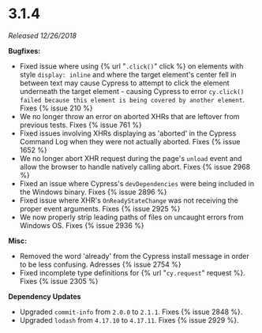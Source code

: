 # 3.1.4

*Released 12/26/2018*

**Bugfixes:**

- Fixed issue where using {% url "`.click()`" click %} on elements with style `display: inline` and where the target element's center fell in between text may cause Cypress to attempt to click the element underneath the target element - causing Cypress to error `cy.click() failed because this element is being covered by another element`. Fixes {% issue 210 %}
- We no longer throw an error on aborted XHRs that are leftover from previous tests. Fixes {% issue 761 %}
- Fixed issues involving XHRs displaying as 'aborted' in the Cypress Command Log when they were not actually aborted. Fixes {% issue 1652 %}
- We no longer abort XHR request during the page's `unload` event and allow the browser to handle natively calling abort. Fixes {% issue 2968 %}
- Fixed an issue where Cypress's `devDependencies` were being included in the Windows binary. Fixes {% issue 2896 %}
- Fixed issue where XHR's `OnReadyStateChange` was not receiving the proper event arguments. Fixes {% issue 2925 %}
- We now properly strip leading paths of files on uncaught errors from Windows OS. Fixes {% issue 2936 %}

**Misc:**

- Removed the word 'already' from the Cypress install message in order to be less confusing. Adresses {% issue 2754 %}
- Fixed incomplete type definitions for {% url "`cy.request`" request %}. Fixes {% issue 2305 %}

**Dependency Updates**

- Upgraded `commit-info` from `2.0.0` to `2.1.1`. Fixes {% issue 2848 %}.
- Upgraded `lodash` from `4.17.10` to `4.17.11`. Fixes {% issue 2929 %}.